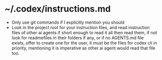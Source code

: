 # ~/.codex/instructions.md
- Only use git commands if I explicitly mention you should
- Look in the project root for your instruction files, and read instruction files of other ai agents if short enough to read it all then read them, if not look for readmefiles in their folders if any, or if no AGENTS.md file exists, offer to create one for the user, it must be the files for codex cli in priority, mentioning it is imperative as other ai agent would read that file too.

